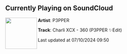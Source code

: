 ## Currently Playing on SoundCloud

[<img align="left" width="100" src="https://i1.sndcdn.com/artworks-RiimPom47b5jH3GK-SGJLcQ-t500x500.jpg">](https://soundcloud.com/p3pper/02-360a)

**Artist**: P3PPER 

**Track**: Charli XCX - 360 (P3PPER ✨Edit)

Last updated at 07/10/2024 09:50
